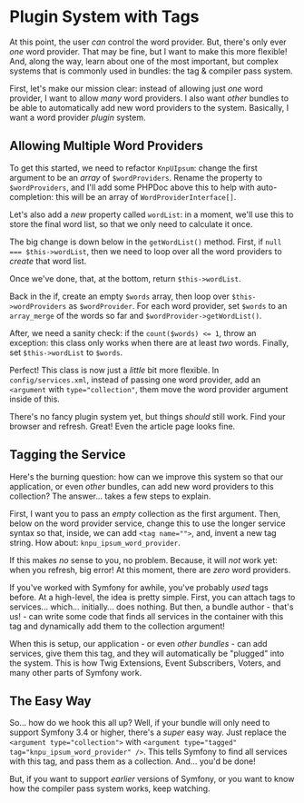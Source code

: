 # Plugin System with Tags

At this point, the user *can* control the word provider. But, there's only ever
*one* word provider. That may be fine, but I want to make this more flexible! And,
along the way, learn about one of the most important, but complex systems that is
commonly used in bundles: the tag & compiler pass system.

First, let's make our mission clear: instead of allowing just *one* word provider,
I want to allow *many* word providers. I also want *other* bundles to be able to
automatically add new word providers to the system. Basically, I want a word provider
*plugin* system.

## Allowing Multiple Word Providers

To get this started, we need to refactor `KnpUIpsum`: change the first argument
to be an *array* of `$wordProviders`. Rename the property to `$wordProviders`,
and I'll add some PHPDoc above this to help with auto-completion: this will be
an array of `WordProviderInterface[]`.

Let's also add a *new* property called `wordList`: in a moment, we'll use this to
store the final word list, so that we only need to calculate it once.

The big change is down below in the `getWordList()` method. First, if
`null === $this->wordList`, then we need to loop over all the word providers to
*create* that word list.

Once we've done, that, at the bottom, return `$this->wordList`.

Back in the if, create an empty `$words` array, then loop over `$this->wordProviders`
as `$wordProvider`. For each word provider, set `$words` to an `array_merge` of
the words so far and `$wordProvider->getWordList()`.

After, we need a sanity check: if the `count($words) <= 1`, throw an exception:
this class only works when there are at least *two* words. Finally, set
`$this->wordList` to `$words`.

Perfect! This class is now just a *little* bit more flexible. In `config/services.xml`,
instead of passing one word provider, add an `<argument` with `type="collection"`,
them move the word provider argument inside of this.

There's no fancy plugin system yet, but things *should* still work. Find your browser
and refresh. Great! Even the article page looks fine.

## Tagging the Service

Here's the burning question: how can we improve this system so that our application,
or even *other* bundles, can add new word providers to this collection? The answer...
takes a few steps to explain.

First, I want you to pass an *empty* collection as the first argument. Then, below
on the word provider service, change this to use the longer service syntax so that,
inside, we can add `<tag name="">`, and, invent a new tag string. How about:
`knpu_ipsum_word_provider`.

If this makes *no* sense to you, no problem. Because, it will *not* work yet: when
you refresh, big error! At this moment, there are *zero* word providers.

If you've worked with Symfony for awhile, you've probably *used* tags before. At
a high-level, the idea is pretty simple. First, you can attach tags to services...
which... initially... does nothing. But then, a bundle author - that's us! - can
write some code that finds all services in the container with this tag and dynamically
add them to the collection argument!

When this is setup, our application - or even *other bundles* - can add services,
give them this tag, and they will automatically be "plugged" into the system.
This is how Twig Extensions, Event Subscribers, Voters, and many other parts of
Symfony work.

## The Easy Way

So... how do we hook this all up? Well, if your bundle will only need to support
Symfony 3.4 or higher, there's a *super* easy way. Just replace the
`<argument type="collection">` with
`<argument type="tagged" tag="knpu_ipsum_word_provider" />`. This tells Symfony
to find all services with this tag, and pass them as a collection. And... you'd
be done!

But, if you want to support *earlier* versions of Symfony, or you want to know
how the compiler pass system works, keep watching.
